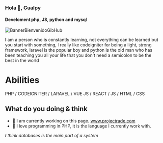### Hola 👋, Gualpy
#### Develoment php, JS, python and mysql
![BannerBienvenidoGibHub](https://user-images.githubusercontent.com/47654456/137573421-e49c9f4a-c25f-4627-83c9-e47724c0d083.png)

I am a person who is constantly learning, not everything can be learned but you start with something, I really like codeigniter for being a light, strong framework, laravel is the popular boy and python is the old man who has been teaching you all your life that you don't need a semicolon to be the best in the world

# Abilities
PHP / CODEIGNITER / LARAVEL / VUE JS / REACT / JS / HTML / CSS
## What do you doing & think 
- 🔭 I am currently working on this page. www.projectrade.com
- 🐘 I love programming in PHP, it is the language I currently work with.

*I think databases is the main part of a system*


